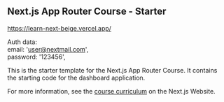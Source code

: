 ## Next.js App Router Course - Starter
https://learn-next-beige.vercel.app/

Auth data:</br>
  email: 'user@nextmail.com',<br/>
  password: '123456',<br/>

This is the starter template for the Next.js App Router Course. It contains the starting code for the dashboard application.

For more information, see the [course curriculum](https://nextjs.org/learn) on the Next.js Website.
